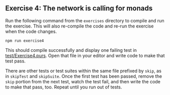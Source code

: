 ## Exercise 4: The network is calling for monads

Run the following command from the `exercises` directory to compile and run the exercise. This will also re-compile the code and re-run the exercise when the code changes.

```
npm run exercise4
```

This should compile successfully and display one failing test in [test/Exercise4.purs](test/Exercise4.purs). Open that file in your editor and write code to make that test pass.

There are other tests or test suites within the same file prefixed by `skip`, as in `skipTest` and `skipSuite`. Once the first test has been passed, remove the `skip` portion from the next test, watch the test fail, and then write the code to make that pass, too. Repeat until you run out of tests.